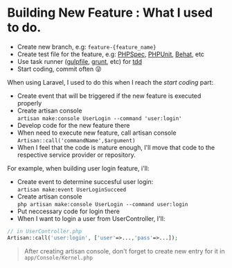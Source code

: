 # Building New Feature : What I used to do.

- Create new branch, e.g: `feature-{feature_name}`
- Create test file for the feature, e.g: [PHPSpec](http://phpspec.net), [PHPUnit](https://phpunit.de), [Behat](http://behat.org), etc
- Use task runner ([gulpfile](http://gulpjs.com), [grunt](http://gruntjs.com), etc) for [tdd](https://en.wikipedia.org/wiki/Test-driven_development)
- Start coding, commit often 😜

When using Laravel, I used to do this when I reach the *start coding* part:
- Create event that will be triggered if the new feature is executed properly
- Create artisan console  
    `artisan make:console UserLogin --command 'user:login'`
- Develop code for the new feature there
- When need to execute new feature, call artisan console
    `Artisan::call('commandName',$argument)`
- When I feel that the code is mature enough, I'll move that code to the respective service provider or repository.

For example, when building user login feature, i'll:
- Create event to determine succesful user login:  
    `artisan make:event UserLoginSucceed`
- Create artisan console  
`php artisan make:console UserLogin --command user:login`
- Put neccessary code for login there
- When I want to login a user from UserController, I'll:  
    
```php
// in UserController.php
Artisan::call('user:login', ['user'=>...,'pass'=>...]);
```

>After creating artisan console, don't forget to create new entry for it in `app/Console/Kernel.php`
